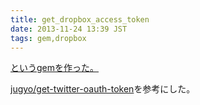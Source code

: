 ```yaml
---
title: get_dropbox_access_token
date: 2013-11-24 13:39 JST
tags: gem,dropbox
---
```


[というgemを作った。](https://github.com/fukayatsu/get_dropbox_access_token)

[jugyo/get-twitter-oauth-token](https://github.com/jugyo/get-twitter-oauth-token)を参考にした。

